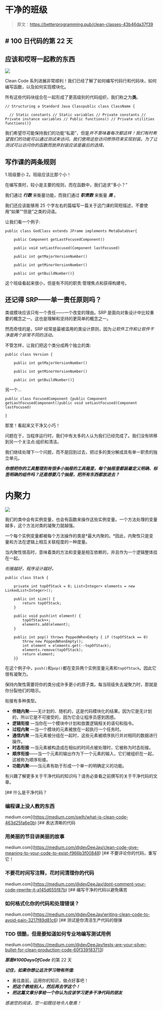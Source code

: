 # 干净的班级

> 原文：<https://betterprogramming.pub/clean-classes-43b46da37f39>

## # 100 日代码的第 22 天

## 应该和哎呀一起教的东西

![](img/7944ba7f03db82b273dc3d94e7fb03cf.png)

Clean Code 系列进展非常顺利！我们已经了解了如何编写代码行和代码块，如何编写函数，以及如何实现模块化。

所有这些代码块组合在一起形成了更高级别的代码组织，我们称之为**类**。

```
// Structuring a Standard Java Classpublic class ClassName {

  // Static constants // Static variables // Private constants // Private instance variables // Public functions() // Private utilities functions()}
```

我们希望尽可能保持我们的功能“私密”，但是*并不意味着每次都这样！我们有时希望我们的功能可以通过测试来访问。我们使用这些访问修饰符来实现封装。为了让测试可以访问你的函数而放弃封装应该是最后的选择。*

## **写作课的两条规则**

1.班级要小
2。班级应该比那个小！

在编写类时，较小是主要的规则，而在函数中，我们追求“多小？”

我们通过 ***行数*** 来衡量功能，而我们通过 ***职责数*** 来衡量 ***类*** 。

我们还应该能够用 25 个字左右的篇幅写一篇关于这门课的简短描述，不要使用“如果”“但是”之类的词语。

让我们看一个例子:

```
public class GodClass extends JFrame implements MetaDataUser{

    public Component getLastFocusedComponent()

    public void setLastFocused(Component lastFocused)

    public int getMajorVersionNumber()

    public int getMinorVersionNumber()

    public int getBuildNumber()}
```

这个班级看起来很小，但是有不同的职责:管理焦点和获得构建号。

## **还记得 SRP——单一责任原则吗？**

类或模块应该只有一个责任——一个改变的理由。SRP 是面向对象设计中比较重要的概念之一。这也是理解和坚持的更简单的概念之一。

然而奇怪的是，SRP 经常是最被滥用的类设计原则，因为*让软件工作和让软件干净是两个非常不同的活动。*

不管怎样，让我们把这个类分成两个独立的类:

```
public class Version {

    public int getMajorVersionNumber()

    public int getMinorVersionNumber()

    public int getBuildNumber()}
```

另一个…

```
public class FocusedComponent {public Component getLastFocusedComponent()public void setLastFocused(Component lastFocused)

}
```

那里！看起来又干净又小巧！

问题在于，当程序运行时，我们中有太多的人认为我们已经完成了。我们没有转移到另一个关注点:组织和清洁。

我们继续处理下一个问题，而不是回到过去，把过多的类分解成具有单一职责的独立单元。

***你想把你的工具整理到有很多小抽屉的工具箱里，每个抽屉里都装着定义明确、标签明确的组件吗？还是想要几个抽屉，把所有东西都放进去？***

# 内聚力

![](img/782ea920bc6a73fce16a1d6c0be4f09a.png)

我们的类中会有实例变量，也会有函数来操作这些实例变量。一个方法处理的变量越多，这个方法对类的凝聚力就越强。

一个每个实例变量都被每个方法操作的类是*最大内聚的。*因此，内聚性只是变量和方法在逻辑上相互关联程度的一种度量。

当内聚性很高时，意味着类的方法和变量是相互依赖的，并且作为一个逻辑整体挂在一起。

*衔接越好，程序设计越好。*

```
public class Stack {

    private int topOfStack = 0; List<Integer> elements = new LinkedList<Integer>();

    public int size() { 
        return topOfStack;
    }

    public void push(int element) { 
        topOfStack++; 
        elements.add(element);
    }

    public int pop() throws PoppedWhenEmpty { if (topOfStack == 0)
        throw new PoppedWhenEmpty();
        int element = elements.get(--topOfStack); 
        elements.remove(topOfStack);
        return element;
    }}
```

在这个例子中，`push()`和`pop()`都在变异两个实例变量元素和`topOfStack`。因此它很有凝聚力。

保持内聚性需要将你的类分成许多更小的原子类。每当班级失去凝聚力时，那就是你分裂他们的暗示。

衔接有多种类型。

*   **伴随内聚**——无计划的、随机的，这是代码模块化的结果。因为它是无计划的，所以它是不可接受的，因为它会让程序员感到困惑。
*   **逻辑衔接** —当你在一个模块中计划和放置逻辑相关的语句和指令。
*   **过程内聚** —当一个模块的元素被放在一起执行一个任务时。
*   **通信内聚** —当元素被分组在一起时，这些元素被顺序执行并对相同的数据进行操作。
*   **时态衔接** —当元素被构造成在相似的时间点被处理时，它被称为时态衔接。
*   **顺序衔接**——当一个元素的输出作为下一个元素的输入，它们被组织在一起，这被称为顺序衔接。
*   **功能内聚**——当元素有助于形成一个单一的明确定义的功能。

有兴趣了解更多关于干净代码的知识吗？请务必查看之前撰写的关于干净代码的文章。

[](https://medium.com/swlh/what-is-clean-code-463d25fa6e0b) [## 什么是干净代码？

### 编程课上没人教的东西

medium.com](https://medium.com/swlh/what-is-clean-code-463d25fa6e0b) [](https://medium.com/@devDeeJay/clean-code-give-meaning-to-your-code-to-exist-f966b3f00848) [## 表达清晰的代码

### 用美丽的节目讲美丽的故事

medium.com](https://medium.com/@devDeeJay/clean-code-give-meaning-to-your-code-to-exist-f966b3f00848) [](https://medium.com/@devDeeJay/dont-comment-your-code-rewrite-it-a145d655f87b) [## 不要评论你的代码，重写它！

### 不要花时间写注释，花时间清理你的代码

medium.com](https://medium.com/@devDeeJay/dont-comment-your-code-rewrite-it-a145d655f87b) [](https://medium.com/@devDeeJay/writing-clean-code-to-avoid-pain-3217f89d81c6) [## 编写干净的代码以避免痛苦

### 如何格式化你的代码和处理错误？

medium.com](https://medium.com/@devDeeJay/writing-clean-code-to-avoid-pain-3217f89d81c6) [](https://medium.com/@devDeeJay/tests-are-your-silver-bullet-for-clean-production-code-60f339183713) [## 测试是你清洁生产代码的银弹

### TDD 很酷，但是要知道如何专业地编写测试用例

medium.com](https://medium.com/@devDeeJay/tests-are-your-silver-bullet-for-clean-production-code-60f339183713) 

***那是#100DaysOfCode*** 的第 22 天

***记住，如果你想让这次学习物有所值:***

*   勇往直前，运用你的知识，做点好事吧！
*   ***把这个教给别人，然后再去学这个！***
*   ***把这篇文章分享给一个你认为应该学习更多干净代码的朋友***

*感谢您的阅读，您一如既往地令人敬畏！*